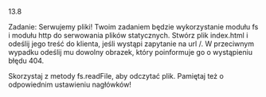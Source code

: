 
13.8 

Zadanie: Serwujemy pliki!
Twoim zadaniem będzie wykorzystanie modułu fs i modułu http do serwowania plików statycznych. Stwórz plik index.html i odeślij jego treść do klienta, jeśli wystąpi zapytanie na url /. W przeciwnym wypadku odeślij mu dowolny obrazek, który poinformuje go o wystąpieniu błędu 404.

Skorzystaj z metody fs.readFile, aby odczytać plik. Pamiętaj też o odpowiednim ustawieniu nagłówków!

